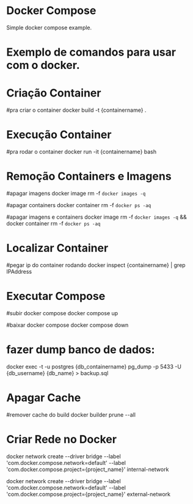 # Docker Compose

Simple docker compose example.

# Exemplo de comandos para usar com o docker.

# Criação Container
#pra criar o container
docker build -t {containername} .


# Execução Container
#pra rodar o container
docker run -it {containername} bash

# Remoção Containers e Imagens
#apagar imagens 
docker image rm -f  `docker images -q`

#apagar containers 
docker container rm -f `docker ps -aq`

#apagar imagens e containers
docker image rm -f  `docker images -q` && docker container rm -f `docker ps -aq`

# Localizar Container
#pegar ip do container rodando
docker inspect {containername} | grep IPAddress

# Executar Compose
#subir docker compose
docker compose up

#baixar docker compose
docker compose down


# fazer dump banco de dados:
docker exec -t -u postgres {db_containername} pg_dump -p 5433 -U {db_username} {db_name} > backup.sql

# Apagar Cache
#remover cache do build
docker builder prune --all

# Criar Rede no Docker
docker network create --driver bridge --label 'com.docker.compose.network=default' --label 'com.docker.compose.project={project_name}' internal-network

docker network create --driver bridge --label 'com.docker.compose.network=default' --label 'com.docker.compose.project={project_name}' external-network